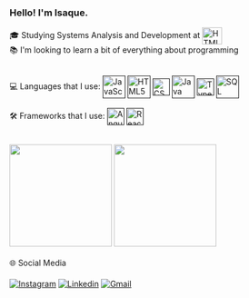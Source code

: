 ### Hello! I'm Isaque.

🎓 Studying Systems Analysis and Development at <a href="https://www.univille.edu.br"><img align="center" alt="HTML5" height="30" width="35" src="https://i.pinimg.com/originals/05/ce/23/05ce23e975a0dd33e9fb54bc65116429.png"/><a>
<br>
📚 I'm looking to learn a bit of everything about programming
<br>
<br>
<div>
  <div>
    💻 Languages that I use: <a target="_blank" rel="noopener noreferrer nofollow" href=""><img align="center" alt="JavaScript" height="40" width="40" src="https://static.vecteezy.com/system/resources/previews/027/127/463/non_2x/javascript-logo-javascript-icon-transparent-free-png.png"/></a>
    <a target="_blank" rel="noopener noreferrer nofollow" href=""><img align="center" alt="HTML5" height="40" width="40" src="https://cdn-icons-png.flaticon.com/512/3128/3128323.png"/></a>
    <a target="_blank" rel="noopener noreferrer nofollow" href=""><img align="center" alt="CSS3" height="30" width="30" src="https://www.svgrepo.com/show/349330/css3.svg"/></a>
    <a target="_blank" rel="noopener noreferrer nofollow" href=""><img align="center" alt="Java" height="40" width="40" src="https://cdn.icon-icons.com/icons2/2415/PNG/512/java_original_wordmark_logo_icon_146459.png"/></a>
    <a target="_blank" rel="noopener noreferrer nofollow" href=""><img align="center" alt="TypeScript" height="30" width="30" src="https://static-00.iconduck.com/assets.00/typescript-icon-icon-1024x1024-vh3pfez8.png"/></a>
    <a target="_blank" rel="noopener noreferrer nofollow" href=""><img align="center" alt="SQL" height="40" width="40" src="https://cdn-icons-png.flaticon.com/512/3161/3161133.png"/></a>
  </div>
   <br>
  <div>
    🛠️ Frameworks that I use:  <a target="_blank" rel="noopener noreferrer nofollow" href=""><img align="center" alt="Angular" height="30" width="30" src="https://static-00.iconduck.com/assets.00/file-type-angular-icon-1907x2048-tobdkjt1.png"/></a>
    <a target="_blank" rel="noopener noreferrer nofollow" href=""><img align="center" alt="React" height="30" width="30" src="https://upload.wikimedia.org/wikipedia/commons/thumb/a/a7/React-icon.svg/2300px-React-icon.svg.png"/></a>
  </div>
   <br>
   <br>
</div>
<div>
  <img height="180cm" src="https://github-readme-stats.vercel.app/api?username=isaquesasse&theme=transparent&show_icons=true"/>
      
  <img height="180cm" src="https://github-readme-stats.vercel.app/api/top-langs/?username=isaquesasse&size_weight=0.5&theme=transparent&hide_progress=true"/>
</div>
<br>
<div>
 🌐 Social Media
 <br>
 <br>
 <a rel="noopener noreferrer nofollow" href="https://www.instagram.com/isaque_sasse/"><img align="center" alt="Instagram" src="https://img.shields.io/badge/Instagram-E4405F?style=for-the-badge&logo=instagram&logoColor=white"/></a>
  <a rel="noopener noreferrer nofollow" href="https://www.linkedin.com/in/isaque-sasse/"><img align="center" alt="Linkedin" src="https://img.shields.io/badge/LinkedIn-0077B5?style=for-the-badge&logo=linkedin&logoColor=white"/></a>
  <a rel="noopener noreferrer nofollow" href="mailto:isaquesasse@gmail.com"><img align="center" alt="Gmail" src="https://img.shields.io/badge/Gmail-D14836?style=for-the-badge&logo=gmail&logoColor=white"/></a>
</div>
